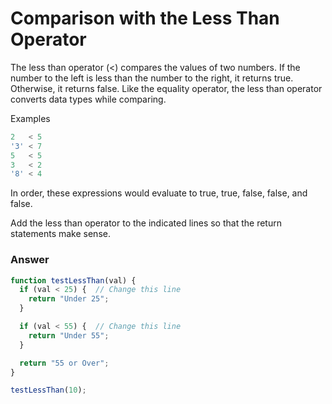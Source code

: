 # Comparison with the Less Than Operator

The less than operator (<) compares the values of two numbers. If the number to the left is less than the number to the right, it returns true. Otherwise, it returns false. Like the equality operator, the less than operator converts data types while comparing.

Examples

```js
2   < 5
'3' < 7
5   < 5
3   < 2
'8' < 4
```

In order, these expressions would evaluate to true, true, false, false, and false.

Add the less than operator to the indicated lines so that the return statements make sense.



### Answer

```js
function testLessThan(val) {
  if (val < 25) {  // Change this line
    return "Under 25";
  }

  if (val < 55) {  // Change this line
    return "Under 55";
  }

  return "55 or Over";
}

testLessThan(10);
```

